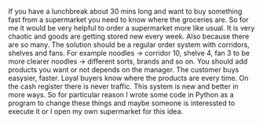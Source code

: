 If you have a lunchbreak about 30 mins long and want to buy something fast from a supermarket you need to know where the groceries are. 
So for me it would be very helpful to order a supermarket more like usual. It is very chaotic and goods are getting stored new every week.
Also because there are so many. The solution should be a regular order system with corridors, shelves and fans. For example noodles -> corridor 10, shelve 4, fan 3 to be more
clearer noodles -> different sorts, brands and so on. You should add products you want or not depends on the manager. The customer buys easysier, faster. Loyal buyers know where the products are every time. On the cash register there is never traffic. This system is new and better in more ways. So for particular reason I wrote some code in Python as a program to change these things and maybe someone is interessted to execute it or I open my own supermarket for this idea. 
